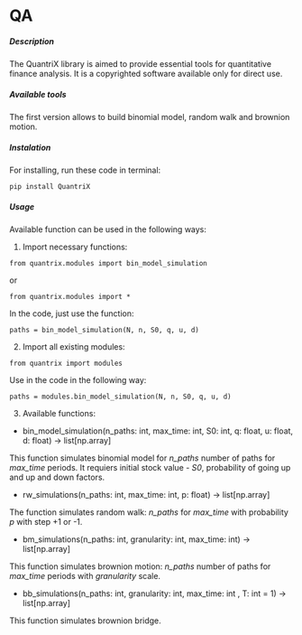 # QA


##### Description

The QuantriX library is aimed to provide essential tools for quantitative finance analysis. It is a copyrighted software available only for direct use. 

##### Available tools

The first version allows to build binomial model, random walk and brownion motion.

##### Instalation 

For installing, run these code in terminal:

```
pip install QuantriX
```

##### Usage

Available function can be used in the following ways:

1. Import necessary functions:
```
from quantrix.modules import bin_model_simulation
```
or 

```
from quantrix.modules import *
```

In the code, just use the function:
```
paths = bin_model_simulation(N, n, S0, q, u, d)
```

2. Import all existing modules:
```
from quantrix import modules
```

Use in the code in the following way:

```
paths = modules.bin_model_simulation(N, n, S0, q, u, d)
```

3. Available functions:

- bin_model_simulation(n_paths: int, max_time: int, S0: int, q: float, u: float, d: float) -> list[np.array]

This function simulates binomial model for *n_paths* number of paths for *max_time* periods. It requiers initial stock value - *S0*, probability of going up and up and down factors.

- rw_simulations(n_paths: int, max_time: int, p: float) -> list[np.array]

The function simulates random walk: *n_paths* for *max_time* with probability *p* with step +1 or -1.

- bm_simulations(n_paths: int, granularity: int, max_time: int) -> list[np.array]

This function simulates brownion motion: *n_paths* number of paths for *max_time* periods with *granularity* scale.

- bb_simulations(n_paths: int, granularity: int, max_time: int , T: int = 1) -> list[np.array]

This function simulates brownion bridge.